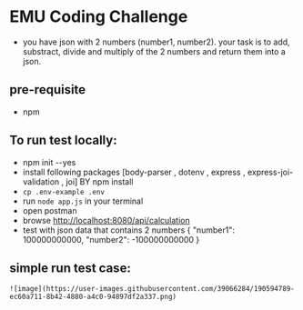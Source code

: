 
# EMU Coding Challenge
- you have json with 2 numbers (number1, number2). your task is to add, substract, divide and multiply of the 2 numbers and return them into a json.

## pre-requisite
- npm

## To run test locally:
- npm init --yes
- install following packages [body-parser , dotenv , express , express-joi-validation , joi] BY npm install <package-name>
- `cp .env-example .env`
- run `node app.js` in your terminal
- open postman
- browse <http://localhost:8080/api/calculation>
- test with json data that contains 2 numbers 
{
    "number1": 100000000000,
    "number2": -100000000000
}
    
## simple run test case:
    ![image](https://user-images.githubusercontent.com/39066284/190594789-ec60a711-8b42-4880-a4c0-94897df2a337.png)
    
    
